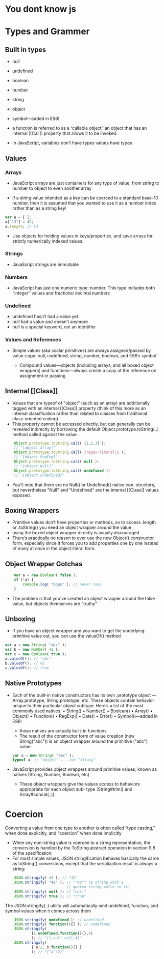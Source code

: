 # You dont know js

# Types and Grammer
## Built in types
*  null
*  undefined
*  boolean
*  number
*  string
*  object
*  symbol—added in ES6!

* a function is referred to as a “callable object” an object that has an internal [[Call]] property that allows it to be
invoked.

* In JavaScript, variables don’t have types values have types

## Values
### Arrays
* JavaScript arrays are just containers for any type of value, from string to number to object to even another array 

* if a string value intended as a key can be coerced to a standard base-10 number, then it is assumed that you wanted to use it as a 
number index rather than as a string key!

```javascript
var a = [ ];
a["13"] = 42;
a.length; // 14
```
*  Use objects for holding values in keys/properties, and save arrays for strictly numerically indexed values.

### Strings
* JavaScript strings are immutable

### Numbers
* JavaScript has just one numeric type: number. This type includes both “integer” values and fractional decimal numbers

### Undefined
* undefined hasn’t had a value yet.
* null had a value and doesn’t anymore
* null is a special keyword, not an identifier

### Values and References
* Simple values (aka scalar primitives) are always assigned/passed by value-copy: null, undefined, string, number, boolean, 
    and ES6’s symbol

    * Compound values—objects (including arrays, and all boxed object wrappers) and functions—always create a copy of
    the reference on assignment or passing.

## Internal [[Class]]
* Values that are typeof of "object" (such as an array) are additionally tagged with an internal [[Class]] property (think of this more
as an internal classification rather than related to classes from traditional class-oriented coding)
* This property cannot be accessed directly, but can generally can be revealed indirectly by borrowing the default Object.prototype.toString(..) method called against the value.
```javascript
    Object.prototype.toString.call( [1,2,3] );
    // "[object Array]"
    Object.prototype.toString.call( /regex-literal/i );
    // "[object RegExp]"
    Object.prototype.toString.call( null );
    // "[object Null]"
    Object.prototype.toString.call( undefined );
    // "[object Undefined]"
```
* You’ll note that there are no Null() or Undefined() native con‐ structors, but nevertheless "Null" and "Undefined" are the internal [[Class]] values exposed.

## Boxing Wrappers
* Primitive values don’t have properties or methods, so to access .length or .toString() you need an object wrapper around the value
* using the boxed object wrapper directly is usually discouraged
* There’s practically no reason to ever use the new Object() constructor form, especially since it forces you to add properties one by one
instead of many at once in the object literal form.

## Object Wrapper Gotchas
```javascript
    var a = new Boolean( false );
    if (!a) {
        console.log( "Oops" ); // never runs
    }
```
* The problem is that you’ve created an object wrapper around the false value, but objects themselves are “truthy”
## Unboxing
* If you have an object wrapper and you want to get the underlying primitive value out, you can use the valueOf() method
```javascript
var a = new String( "abc" );
var b = new Number( 42 );
var c = new Boolean( true );
a.valueOf(); // "abc"
b.valueOf(); // 42
c.valueOf(); // true
```
## Native Prototypes
* Each of the built-in native constructors has its own .prototype object — Array.prototype, String.prototype, etc.
These objects contain behavior unique to their particular object subtype.
Here’s a list of the most commonly used natives:
    • String()
    • Number()
    • Boolean()
    • Array()
    • Object()
    • Function()
    • RegExp()
    • Date()
• Error()
    • Symbol()—added in ES6!
    * these natives are actually built-in functions
    * The result of the constructor form of value creation (new String("abc")) is an object wrapper around the primitive ("abc")
    value.
    ```javascript
    var a = new String( "abc" );
    typeof a; // "object" ... not "String"
    ```

* JavaScript provides object wrappers around primitive values, known as natives (String, Number, Boolean, etc)
    * These object wrappers give the values access to behaviors appropriate for each object sub‐ type (String#trim() and Array#concat(..)).

# Coercion
Converting a value from one type to another is often called “type casting,” when done explicitly, and “coercion” when done implicitly
* When any non-string value is coerced to a string representation, the conversion is handled by the ToString abstract operation in section 9.8 of the specification.
* For most simple values, JSON stringification behaves basically the same as toString() conversions, except that the serialization result
is always a string:
```javascript
    JSON.stringify( 42 ); // "42"
    JSON.stringify( "42" ); // ""42"" (a string with a
                            // quoted string value in it)
    JSON.stringify( null ); // "null"
    JSON.stringify( true ); // "true"
```
 The JSON.stringify(..) utility will automatically omit undefined, function, and symbol values when it comes across them
```javascript
    JSON.stringify( undefined ); // undefined
    JSON.stringify( function(){} ); // undefined
    JSON.stringify(
            [1,undefined,function(){},4]
            ); // "[1,null,null,4]"
    JSON.stringify(
            { a:2, b:function(){} }
            ); // "{"a":2}"
```

